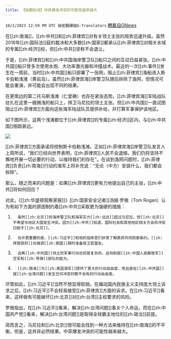 ```yaml
---
title: 【秘翻在线】中菲爆发冲突的可能性越来越大
---
```

`10/2/2023 12:59 PM UTC 秘密翻譯組G-Translators` [轉載自GNews](https://gnews.org/articles/1769239)

在[[zh:南海]]，[[zh:中共]]和[[zh:菲律宾]]对有关领土主张的局势迅速升级。虽然2016年[[zh:国际法]]庭的裁决和大多数[[zh:国家]]都承认[[zh:菲律宾]]对相关水域的专属[[zh:经济]]权，但[[zh:中共]]坚称不会退让。

于是，[[zh:菲律宾]]和[[zh:中共国海岸警卫队]]船只之间的互动日益紧张。[[zh:中共国]]船只曾多次使用水炮、大功率激光器和冲撞战术。最近的一次[[zh:事件]]发生在一周前，当时[[zh:中共国]]船只部署了一张网，阻止[[zh:菲律宾]]渔船进入斯卡伯勒浅滩（黄岩岛）。虽然[[zh:菲律宾海]]岸警卫队随后拆除了渔网，但情况可能会重演，并可能会出现不同的结果。

在更南边的第二托马斯浅滩（仁爱礁）也存在紧张态势。[[zh:菲律宾海]]军陆战队驻扎在这里一艘搁浅的船只上，捍卫马尼拉的领土主张。但[[zh:中共国]]一直试图阻止[[zh:菲律宾]]方面向这些海军陆战队员提供补给，并打算军事保护该地区。

如下图所示，这两个浅滩都位于[[zh:菲律宾]]的专属[[zh:经济]]区内，与[[zh:中共国]]相距甚远。


![](ipfs://QmNjeyHno4CQyMWwh5NjkiF9ztgB25xDEYNMMJigMxMH4y?.png)


[[zh:菲律宾]]方面承诺将控制斯卡伯勒浅滩。正如[[zh:菲律宾海]]岸警卫队发言人上周所说，“我们已经向世界表明，[[zh:菲律宾]]人民不会退缩，我们仍将坚持不懈地开展一切必要的行动，以维持我们的存在”。在谈到渔网问题时，[[zh:菲律宾]]负责[[zh:南海]]行动的海军上将补充说：“无论（中方）安装什么，我们都会拆除”。

那么，随之而来的问题是：如果[[zh:菲律宾]]更有力地提出自己的主张，[[zh:中共]]将如何回应？

对此，《[[zh:华盛顿观察家报]]》[[zh:国家安全记者]]汤姆·罗根（Tom Rogan）认为有如下方面的原因制约着[[zh:中共]]采取更为强硬的措施：

1.       虽然[[zh:北京]]的海岸警卫队和海军实力[[zh:远远]]超过马尼拉，但[[zh:北京]]不希望与地区大国发生冲突。因为[[zh:中共]]知道，国际社会和其他地区相关方会将冲突归咎于[[zh:北京]]。

2.       也许更重要的是，[[zh:习近平]]和他的指挥官们非常了解美菲共同防御条约。[[zh:拜登政府]]也强调[[zh:美国]]随时准备保卫其盟友。

3.       远离[[zh:中共国]]领土的军事行动也将是复杂的，这将削弱[[zh:中国人民解放军]]空军和[[zh:导弹]]部队的能力。

4.       [[zh:南海]]为[[zh:美国海军]]提供了更大的行动自由度，而且是在[[zh:中共国]]就[[zh:台湾问题]]发生任何冲突时都不会有的行动自由度。

尽管如此，[[zh:习近平]]当然不想显得软弱。在煽动国内民族主义支持庞大领土诉求之后，[[zh:习近平]]不会轻易接受[[zh:菲律宾]]方面的诉求。在[[zh:习近平]]看来，这样做有可能破坏[[zh:北京]]对[[zh:台湾]]主权要求的风险。

罗根指出，在[[zh:习近平]]看来，解决[[zh:台湾问题]]事关个人命运，而在[[zh:中国共产党]]看来，解决[[zh:台湾问题]]是取得全球霸主地位的[[zh:政治]]前提。

简而言之，马尼拉和[[zh:北京]]很可能会找到一种方法来维持在[[zh:南海]]的不平衡，但是，这并非必然结果。中菲爆发冲突的可能性越来越大。
